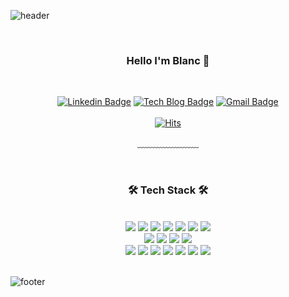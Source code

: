 ![header](https://capsule-render.vercel.app/api?type=waving&&color=gradient&height=100&section=header&fontSize=90)
 
<div align = "center">
<br/><h3>Hello I'm Blanc 🥸</h3><br/>
 
[![Linkedin Badge](https://img.shields.io/badge/-LinkedIn-blue?style=flat-square&logo=Linkedin&logoColor=white&link=https://www.linkedin.com/in/iam-blanc/)](https://www.linkedin.com/in/iam-blanc/)
[![Tech Blog Badge](http://img.shields.io/badge/-Tech%20blog-black?style=flat-square&logo=github&link=https://ilikezzi.tistory.com/)](https://ilikezzi.tistory.com/)
[![Gmail Badge](https://img.shields.io/badge/Gmail-d14836?style=flat-square&logo=Gmail&logoColor=white&link=mailto:topblade6@gmail.com)](mailto:topblade6@gmail.com)
<br/><br/>
[![Hits](https://hits.seeyoufarm.com/api/count/incr/badge.svg?url=https%3A%2F%2Fgithub.com%2Fyooseungmo&count_bg=%234EB2E5&title_bg=%23006DAA&icon=github.svg&icon_color=%23E7E7E7&title=VISIT&edge_flat=false)](https://hits.seeyoufarm.com)

﹏﹏﹏﹏﹏﹏﹏

<br/>
 
<h3>🛠 Tech Stack 🛠</h3>
 
<br/>


<img src="https://img.shields.io/badge/Nestjs-E0234E?style=flat-square&logo=nestjs&logoColor=white"/>
<img src="https://img.shields.io/badge/Node.js-339933?style=flat-square&logo=Node.js&logoColor=white"/>
<img src="https://img.shields.io/badge/TypeScript-3178C6?style=flat-square&logo=TypeScript&logoColor=white"/>
<img src="https://img.shields.io/badge/JavaScript-F7DF1E?style=flat-square&logo=JavaScript&logoColor=white"/>
<img src="https://img.shields.io/badge/swagger-85EA2D?style=flat-square&logo=swagger&logoColor=white"/>
<img src="https://img.shields.io/badge/npm-CB3837?style=flat-square&logo=npm&logoColor=white"/>
<img src="https://img.shields.io/badge/yarn-2C8EBB?style=flat-square&logo=yarn&logoColor=white"/>
<br>
<img src="https://img.shields.io/badge/mysql-4479A1?style=flat-square&logo=mysql&logoColor=white"/>
<img src="https://img.shields.io/badge/mongodb-47A248?style=flat-square&logo=mongodb&logoColor=white"/>
<img src="https://img.shields.io/badge/Redis-DC382D?style=flat-square&logo=redis&logoColor=white"/>
<img src="https://img.shields.io/badge/Dynamodb-4053D6?style=flat-square&logo=amazondynamodb&logoColor=white"/>
<br>
<img src="https://img.shields.io/badge/AWS-232F3E?style=flat-square&logo=amazonaws&logoColor=white"/>
<img src="https://img.shields.io/badge/EC2-FF9900?style=flat-square&logo=amazonec2&logoColor=white"/>
<img src="https://img.shields.io/badge/S3-569A31?style=flat-square&logo=amazons3&logoColor=white"/>
<img src="https://img.shields.io/badge/Lambda-FF9900?style=flat-square&logo=awslambda&logoColor=white"/>
<img src="https://img.shields.io/badge/git-F05032?style=flat-square&logo=git&logoColor=white"/>
<img src="https://img.shields.io/badge/slack-4A154B?style=flat-square&logo=slack&logoColor=white"/>
<img src="https://img.shields.io/badge/asana-F06A6A?style=flat-square&logo=asana&logoColor=white"/>

</div>

<br/>

![footer](https://capsule-render.vercel.app/api?type=waving&&color=gradient&height=100&section=footer&fontSize=90)

